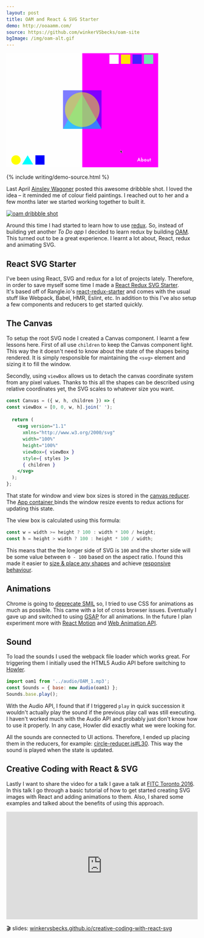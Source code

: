 ```yaml
---
layout: post
title: OAM and React & SVG Starter
demo: http://ooaamm.com/
source: https://github.com/winkerVSbecks/oam-site
bgImage: /img/oam-alt.gif
---
```


<img alt="OAM"
  style="margin-left: auto; margin-right: auto; width: 400px;"
  src="/img/oam.gif" />

{% include writing/demo-source.html %}

Last April  [Ainsley Wagoner](http://ainsleywagoner.com) posted this awesome dribbble shot. I loved the idea – it reminded me of colour field paintings. I reached out to her and a few months later we started working together to built it.



<a href="https://dribbble.com/shots/2028321-OAM-site">
  <img alt="oam dribbble shot"
    style="margin-left: auto; margin-right: auto; width: 400px;"
    src="https://d13yacurqjgara.cloudfront.net/users/46633/screenshots/2028321/ooaamm.png" />
</a>

Around this time I had started to learn how to use  [redux](http://redux.js.org/index.html). So, instead of building yet another _To Do app_ I decided to learn redux by building  [OAM](http://ooaamm.com). This turned out to be a great experience. I learnt a lot about, React, redux and animating SVG.

## React SVG Starter
I've been using React, SVG and redux for a lot of projects lately. Therefore, in order to save myself some time I made a  [React Redux SVG Starter](https://github.com/winkerVSbecks/react-svg-starter). It's based off of Rangle.io's  [react-redux-starter](https://github.com/rangle/react-redux-starter) and comes with the usual stuff like Webpack, Babel, HMR, Eslint, etc. In addition to this I've also setup a few components and reducers to get started quickly.


## The Canvas

To setup the root SVG node I created a Canvas component. I learnt a few lessons here. First of all use `children` to keep the Canvas component light. This way the it doesn't need to know about the state of the shapes being rendered. It is simply responsible for maintaining the `<svg>` element and sizing it to fill the window.

Secondly, using `viewBox` allows us to detach the canvas coordinate system from any pixel values. Thanks to this all the shapes can be described using relative coordinates yet, the SVG scales to whatever size you want.

```jsx
const Canvas = ({ w, h, children }) => {
const viewBox = [0, 0, w, h].join(' ');

  return (
    <svg version="1.1"
      xmlns="http://www.w3.org/2000/svg"
      width="100%"
      height="100%"
      viewBox={ viewBox }
      style={ styles }>
      { children }
    </svg>
  );
};
```


That state for window and view box sizes is stored in the   [canvas reducer](https://github.com/winkerVSbecks/react-svg-starter/blob/master/src/reducers/canvas.js). The  [App container ](https://github.com/winkerVSbecks/react-svg-starter/blob/master/src/containers/app.js) binds the window resize events to redux actions for updating this state.

The view box is calculated using this formula:

```js
const w = width >= height ? 100 : width * 100 / height;
const h = height > width ? 100 : height * 100 / width;
```

This means that the the longer side of SVG is `100` and the shorter side will be some value between `0 - 100` based on the aspect ratio. I found this made it easier to  [size & place any shapes](https://github.com/winkerVSbecks/react-svg-starter/blob/master/src/containers/app.js#L39) and achieve  [responsive behaviour](https://github.com/winkerVSbecks/oam-site/blob/master/src/styles/toolbar-styles.js).


## Animations

Chrome is going to [deprecate SMIL](https://www.chromestatus.com/feature/5371475380928512) so, I tried to use CSS for animations as much as possible. This came with a lot of cross browser issues. Eventually I gave up and switched to using  [GSAP](http://greensock.com/gsap) for all animations. In the future I plan experiment more with  [React Motion](https://github.com/chenglou/react-motion) and  [Web Animation API](https://github.com/web-animations/web-animations-js).


## Sound

To load the sounds I used the webpack file loader which works great. For triggering them I initially used the HTML5 Audio API before switching to  [Howler](https://github.com/goldfire/howler.js).

```js
import oam1 from '../audio/OAM_1.mp3';
const Sounds = { base: new Audio(oam1) };
Sounds.base.play();
```

With the Audio API, I found that if I triggered `play` in quick succession it wouldn't actually play the sound if the previous play call was still executing. I haven't worked much with the Audio API and probably just don't know how to use it properly. In any case, Howler did exactly what we were looking for.

All the sounds are connected to UI actions. Therefore, I ended up placing them in the reducers, for example:  [circle-reducer.js#L30](https://github.com/winkerVSbecks/oam-site/blob/master/src/reducers/circle-reducer.js#L30). This way the sound is played when the state is updated.


## Creative Coding with React & SVG

Lastly I want to share the video for a talk I gave a talk at  [FITC Toronto 2016](http://fitc.ca/event/to16). In this talk I go through a basic tutorial of how to get started creating SVG images with React and adding animations to them. Also, I shared some examples and talked about the benefits of using this approach.

<style>.embed-container { position: relative; padding-bottom: 56.25%; height: 0; overflow: hidden; max-width: 100%; } .embed-container iframe, .embed-container object, .embed-container embed { position: absolute; top: 0; left: 0; width: 100%; height: 100%; }</style><div class='embed-container'><iframe src='https://www.youtube.com/embed/D40JphLwqpk' frameborder='0' allowfullscreen></iframe></div>

🎬 slides:  [winkervsbecks.github.io/creative-coding-with-react-svg](http://winkervsbecks.github.io/creative-coding-with-react-svg)
